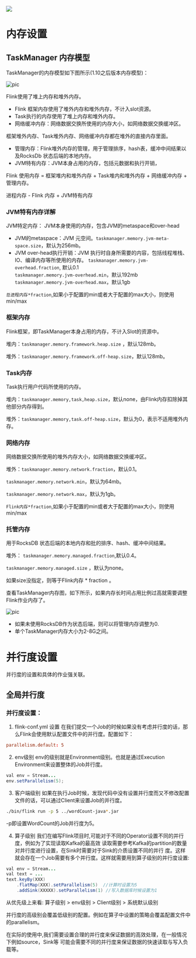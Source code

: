
<a title="Hits" target="_blank" href="https://github.com/zeekling/hits"><img src="https://hits.b3log.org/zeekling/flink_book.svg"></a>

# 内存设置

## TaskManager 内存模型

TaskManager的内存模型如下图所示(1.10之后版本内存模型)：

![pic](https://pan.zeekling.cn/flink/basic/taskManager001.png)

Flink使用了堆上内存和堆外内存。

- Flink 框架内存使用了堆外内存和堆外内存，不计入slot资源。
- Task执行的内存使用了堆上内存和堆外内存。
- 网络缓冲内存：网络数据交换所使用的内存大小，如网络数据交换缓冲区。

框架堆外内存、Task堆外内存、网络缓冲内存都在堆外的直接内存里面。

- 管理内存：Flink堆外内存的管理，用于管理排序，hash表，缓冲中间结果以及RocksDb 状态后端的本地内存。
- JVM特有内存：JVM本身占用的内存，包括元数据和执行开销，


Flink 使用内存 = 框架堆内和堆外内存 + Task堆内和堆外内存 + 网络缓冲内存 + 管理内存。

进程内存 - Flink 内存 + JVM特有内存


### JVM特有内存详解

JVM特定内存： JVM本身使用的内存，包含JVM的metaspace和over-head

- JVM的metaspace：JVM 元空间。`taskmanager.memory.jvm-meta-space.size`，默认为256mb。
- JVM over-head执行开销：JVM 执行时自身所需要的内容，包括线程堆栈、IO、编译内存等所使用的内存。
  `taskmanager.memory.jvm-overhead.fraction`, 默认0.1 <br>
  `taskmanager.memory.jvm-overhead.min`，默认192mb <br>
  `taskmanager.memory.jvm-overhead.max`，默认1gb  <br>

` 总进程内存*fraction `,如果小于配置的min或者大于配置的max大小，则使用min/max 


### 框架内存
Flink框架，即TaskManager本身占用的内存，不计入Slot的资源中。

堆内：`taskmanager.memory.framework.heap.size` ，默认128mb。

堆外：`taskmanager.memory.framework.off-heap.size`，默认128mb。


### Task内存
Task执行用户代码所使用的内存。

堆内：`taskmanager.memory,task,heap.size`，默认none，由Flink内存扣除掉其他部分内存得到。

堆外：`taskmanager.memory,task.off-heap.size`，默认为0，表示不适用堆外内存。


### 网络内存
网络数据交换所使用的堆外内存大小，如网络数据交换缓冲区。

堆外：`taskmanager.memory.network.fraction`，默认0.1。

`taskmanager.memory.network.min`，默认为64mb。

`taskmanager.memory.network.max`，默认为1gb。

` Flink内存*fraction `,如果小于配置的min或者大于配置的max大小，则使用min/max

### 托管内存

用于RocksDB 状态后端的本地内存和批的排序、hash、缓冲中间结果。

堆外：
`taskmanager.memory.managed.fraction`,默认0.4。

`taskmanager.memory.managed.size` ，默认为none。

如果size没指定，则等于Flink内存 * fraction 。

查看TaskManager内存图，如下所示，如果内存长时间占用比例过高就需要调整Flink作业内存了。

![pic](https://pan.zeekling.cn/flink/basic/taskmanager002.png)

- 如果未使用RocksDB作为状态后端，则可以将管理内存调整为0.
- 单个TaskManager内存大小为2-8G之间。


# 并行度设置
并行度的设置和具体的作业强关联。

## 全局并行度


### 并行度设置：

1. flink-conf.yml 设置
在我们提交一个Job的时候如果没有考虑并行度的话，那么Flink会使用默认配置文件中的并行度。配置如下：
```conf 
parallelism.default: 5
```
2. env级别
env的级别就是Environment级别。也就是通过Execution Environment来设置整体的Job并行度。

```java
val env = Stream...
env.setParallelism(5);
```
3. 客户端级别
如果在执行Job时候，发现代码中没有设置并行度而又不修改配置文件的话，可以通过Client来设置Job的并行度。
```bash 
./bin/flink run -p 5 ../wordCount-java*.jar 
```
-p即设置WordCount的Job并行度为5。

4. 算子级别
我们在编写Flink项目时,可能对于不同的Operator设置不同的并行度，例如为了实现读取Kafka的最高效
读取需要参考Kafka的partition的数量对并行度进行设置，在Sink时需要对于Sink的介质设置不同的并行
度。这样就会存在一个Job需要有多个并行度。这样就需要用到算子级别的并行度设置:

```java 
val env = Stream...
val text = ...
text.keyBy(XXX)
    .flatMap(XXX).setParallelism(5)  //计算时设置为5
    .addSink(XXXXX).setParallelism(1) //写入数据库时候设置为1
```

从优先级上来看:  算子级别 > env级别 > Client级别 > 系统默认级别

并行度的高级别会覆盖低级别的配置。例如在算子中设置的策略会覆盖配置文件中的parallelism。

在实际的使用中,我们需要设置合理的并行度来保证数据的高效处理，在一般情况下例如source，Sink等
可能会需要不同的并行度来保证数据的快速读取与写入负载等。

